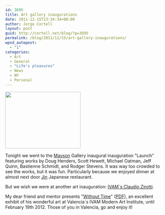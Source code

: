 ```yaml
---
id: 3695
title: Art gallery inaugurations
date: 2011-12-15T23:34:34+00:00
author: Jorge Cortell
layout: post
guid: http://cortell.net/blog/?p=3695
permalink: /blog/2011/12/15/art-gallery-inaugurations/
wpsd_autopost:
  - "1"
categories:
  - Art
  - General
  - "Life's pleasures"
  - News
  - NY
  - Personal
---
```

<img class="aligncenter" title="at Mayson" src="http://farm8.staticflickr.com/7011/6524135009_59166469ed_m.jpg" alt="" width="240" height="180" />

Tonight we went to the <a title="http://www.maysongallery.com/" href="http://www.maysongallery.com/" target="_blank">Mayson</a> Gallery inaugural inauguration "Launch" featuring works by Doug Henders, Scott Hewett, Michael Oatman, Jeff Quinn, Bastienne Schmidt, and Rodger Stevens. It was way too crowded to see the works, but it was fun. Particularly because we enjoyed dinner at almost next door <a title="JIN" href="http://jinrestaurantnyc.com/" target="_blank">Jin</a> Japanese restaurant.

But we wish we were at another art inauguration: <a title="IVAM" href="http://www.ivam.es/exposiciones/2881-claudio-zirotti-without-time" target="_blank">IVAM`s Claudio Zirotti</a>.

My dear friend and mentor presents "<a title="http://www.ivam.es/catalogopdf/0588/#/1/" href="http://www.ivam.es/catalogopdf/0588/#/1/" target="_blank">Without Time</a>" (<a title="http://www.ivam.es/catalogopdf/0588/pubData/source/ZIROTTI.pdf" href="http://www.ivam.es/catalogopdf/0588/pubData/source/ZIROTTI.pdf" target="_blank">PDF</a>), an excellent exhibit of his wonderful art at Valencia`s IVAM Modern Art Institute, until February 19th 2012. Those of you in Valencia, go and enjoy it!